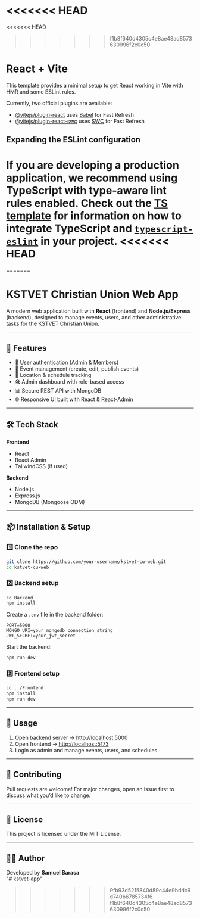 <<<<<<< HEAD
=======
<<<<<<< HEAD
>>>>>>> f1b8f640d4305c4e8ae48ad8573630996f2c0c50
# React + Vite

This template provides a minimal setup to get React working in Vite with HMR and some ESLint rules.

Currently, two official plugins are available:

- [@vitejs/plugin-react](https://github.com/vitejs/vite-plugin-react/blob/main/packages/plugin-react) uses [Babel](https://babeljs.io/) for Fast Refresh
- [@vitejs/plugin-react-swc](https://github.com/vitejs/vite-plugin-react/blob/main/packages/plugin-react-swc) uses [SWC](https://swc.rs/) for Fast Refresh

## Expanding the ESLint configuration

If you are developing a production application, we recommend using TypeScript with type-aware lint rules enabled. Check out the [TS template](https://github.com/vitejs/vite/tree/main/packages/create-vite/template-react-ts) for information on how to integrate TypeScript and [`typescript-eslint`](https://typescript-eslint.io) in your project.
<<<<<<< HEAD
=======
=======
# KSTVET Christian Union Web App

A modern web application built with **React** (frontend) and **Node.js/Express** (backend), designed to manage events, users, and other administrative tasks for the KSTVET Christian Union.

---

## 🚀 Features
- 🔑 User authentication (Admin & Members)
- 📅 Event management (create, edit, publish events)
- 📍 Location & schedule tracking
- 🛠️ Admin dashboard with role-based access
- 📊 Secure REST API with MongoDB
- 🌐 Responsive UI built with React & React-Admin

---

## 🛠️ Tech Stack
**Frontend**
- React
- React Admin
- TailwindCSS (if used)

**Backend**
- Node.js
- Express.js
- MongoDB (Mongoose ODM)

---

## 📦 Installation & Setup

### 1️⃣ Clone the repo
```bash
git clone https://github.com/your-username/kstvet-cu-web.git
cd kstvet-cu-web
```

### 2️⃣ Backend setup
```bash
cd Backend
npm install
```

Create a `.env` file in the backend folder:
```
PORT=5000
MONGO_URI=your_mongodb_connection_string
JWT_SECRET=your_jwt_secret
```

Start the backend:
```bash
npm run dev
```

### 3️⃣ Frontend setup
```bash
cd ../Frontend
npm install
npm run dev
```

---

## 📖 Usage
1. Open backend server → [http://localhost:5000](http://localhost:5000)  
2. Open frontend → [http://localhost:5173](http://localhost:5173)  
3. Login as admin and manage events, users, and schedules.

---

## 🤝 Contributing
Pull requests are welcome! For major changes, open an issue first to discuss what you’d like to change.

---

## 📜 License
This project is licensed under the MIT License.

---

## 👨‍💻 Author
Developed by **Samuel Barasa**  
"# kstvet-app" 
>>>>>>> 9fb93d5215840d89c44e9bddc9d740b6785734f6
>>>>>>> f1b8f640d4305c4e8ae48ad8573630996f2c0c50
